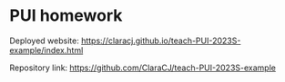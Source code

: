 # PUI homework

Deployed website: https://claracj.github.io/teach-PUI-2023S-example/index.html

Repository link: https://github.com/ClaraCJ/teach-PUI-2023S-example


